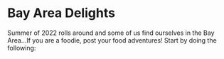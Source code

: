 # Bay Area Delights
Summer of 2022 rolls around and some of us find ourselves in the Bay Area...If you are a foodie, post your food adventures!
Start by doing the following:

